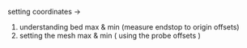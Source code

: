 setting coordinates ->


1. understanding bed max & min (measure endstop to origin offsets)
2. setting the mesh max & min ( using the probe offsets )
